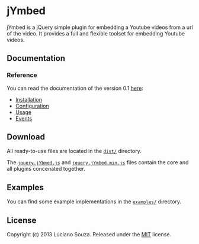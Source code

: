 jYmbed
======

jYmbed is a jQuery simple plugin for embedding a Youtube videos from a url of the video.
It provides a full and flexible toolset for embedding Youtube videos.

Documentation
-------------

### Reference

You can read the documentation of the version 0.1 [here](http://ketshup.com.br/jYmbed/docs/):

  * [Installation](http://ketshup.com.br/jYmbed/docs/installation.html)
  * [Configuration](http://ketshup.com.br/jYmbed/docs/configuration.html)
  * [Usage](http://ketshup.com.br/jYmbed/docs/usage.html)
  * [Events](http://ketshup.com.br/jYmbed/docs/events.html)

Download
--------

All ready-to-use files are located in the [`dist/`](dist/) directory.

The [`jquery.jYbmed.js`](dist/jquery.jYmbed.js?raw=1) and
[`jquery.jYmbed.min.js`](dist/jquery.jYmbed.min.js?raw=1) files contain
the core and all plugins concenated together.

Examples
--------

You can find some example implementations in the [`examples/`](examples/)
directory.

License
-------

Copyright (c) 2013 Luciano Souza.
Released under the [MIT](LICENSE?raw=1) license.